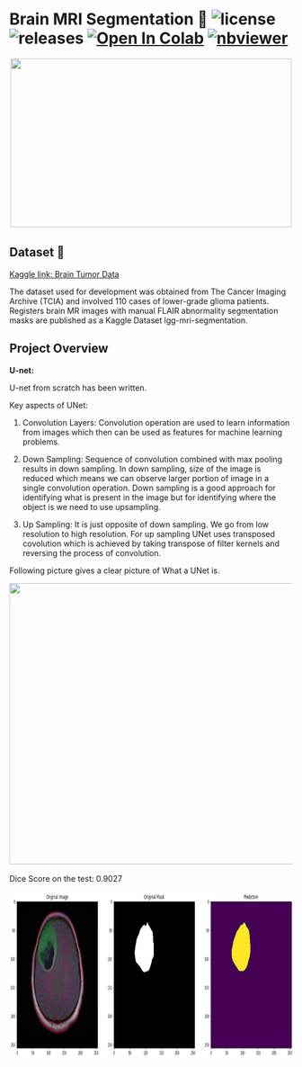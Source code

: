 # Brain MRI Segmentation 🧠 ![license](https://img.shields.io/github/license/Pegah-Ardehkhani/Brain-MRI-Segmentation.svg) ![releases](https://img.shields.io/github/release/Pegah-Ardehkhani/Brain-MRI-Segmentation.svg) <a href="https://colab.research.google.com/github/Pegah-Ardehkhani/Brain-MRI-Segmentation/blob/main/Brain%20MRI%20Segmentation.ipynb" target="_parent\"><img src="https://colab.research.google.com/assets/colab-badge.svg" alt="Open In Colab"/></a> [![nbviewer](https://img.shields.io/badge/render-nbviewer-orange.svg)](http://nbviewer.org/github/Pegah-Ardehkhani/Brain-MRI-Segmentation/blob/main/Brain%20MRI%20Segmentation.ipynb)

<p align="center">
  <img width="500" height="300" src="https://mateuszbuda.github.io/images/brainseg/CS_6668.gif">
</p>

## Dataset 📔

[Kaggle link: Brain Tumor Data](https://www.kaggle.com/mateuszbuda/lgg-mri-segmentation)

The dataset used for development was obtained from The Cancer Imaging Archive (TCIA) and involved 110 cases of lower-grade glioma patients. Registers brain MR images with manual FLAIR abnormality segmentation masks are published as a Kaggle Dataset lgg-mri-segmentation.

## Project Overview 

**U-net:**

U-net from scratch has been written.

Key aspects of UNet:

1. Convolution Layers: Convolution operation are used to learn information from images which then can be used as features for machine learning problems.

2. Down Sampling: Sequence of convolution combined with max pooling results in down sampling. In down sampling, size of the image is reduced which means we can observe larger portion of image in a single convolution operation. Down sampling is a good approach for identifying what is present in the image but for identifying where the object is we need to use upsampling.

3. Up Sampling: It is just opposite of down sampling. We go from low resolution to high resolution. For up sampling UNet uses transposed covolution which is achieved by taking transpose of filter kernels and reversing the process of convolution.

Following picture gives a clear picture of What a UNet is.

<p align="center">
  <img width="1000" height="500" src="https://theaisummer.com/static/3995761ad87f8909f5dec5925d182e80/4ff83/The-3D-Unet-model.png">
</p>

Dice Score on the test: 0.9027

<p align="center">
  <img width="1000" height="300" src="https://github.com/Pegah-Ardehkhani/Brain-MRI-Segmentation/blob/main/original%20and%20pred.PNG">
</p>
